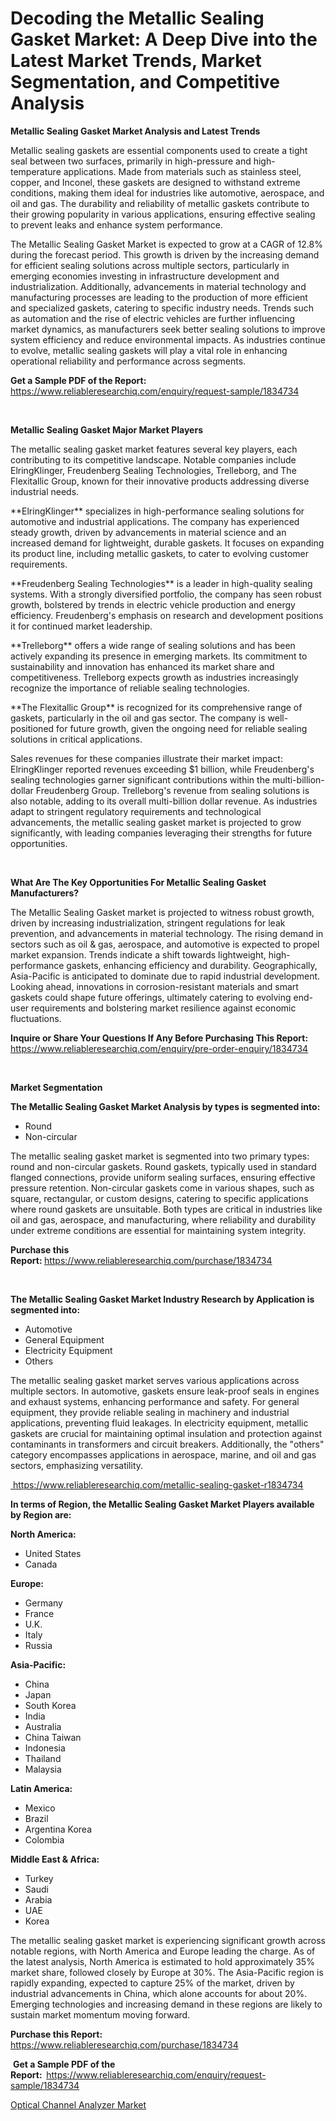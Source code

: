 <p><h1>Decoding the Metallic Sealing Gasket Market: A Deep Dive into the Latest Market Trends, Market Segmentation, and Competitive Analysis</h1></p><p><strong>Metallic Sealing Gasket Market Analysis and Latest Trends</strong></p>
<p><p>Metallic sealing gaskets are essential components used to create a tight seal between two surfaces, primarily in high-pressure and high-temperature applications. Made from materials such as stainless steel, copper, and Inconel, these gaskets are designed to withstand extreme conditions, making them ideal for industries like automotive, aerospace, and oil and gas. The durability and reliability of metallic gaskets contribute to their growing popularity in various applications, ensuring effective sealing to prevent leaks and enhance system performance.</p><p>The Metallic Sealing Gasket Market is expected to grow at a CAGR of 12.8% during the forecast period. This growth is driven by the increasing demand for efficient sealing solutions across multiple sectors, particularly in emerging economies investing in infrastructure development and industrialization. Additionally, advancements in material technology and manufacturing processes are leading to the production of more efficient and specialized gaskets, catering to specific industry needs. Trends such as automation and the rise of electric vehicles are further influencing market dynamics, as manufacturers seek better sealing solutions to improve system efficiency and reduce environmental impacts. As industries continue to evolve, metallic sealing gaskets will play a vital role in enhancing operational reliability and performance across segments.</p></p>
<p><strong>Get a Sample PDF of the Report:&nbsp;</strong> <a href="https://www.reliableresearchiq.com/enquiry/request-sample/1834734?utm_campaign=2886&utm_medium=2&utm_source=Github&utm_content=ia&utm_term=26032025&utm_id=metallic-sealing-gasket">https://www.reliableresearchiq.com/enquiry/request-sample/1834734</a></p>
<p>&nbsp;</p>
<p><strong>Metallic Sealing Gasket Major Market Players</strong></p>
<p><p>The metallic sealing gasket market features several key players, each contributing to its competitive landscape. Notable companies include ElringKlinger, Freudenberg Sealing Technologies, Trelleborg, and The Flexitallic Group, known for their innovative products addressing diverse industrial needs.</p><p>**ElringKlinger** specializes in high-performance sealing solutions for automotive and industrial applications. The company has experienced steady growth, driven by advancements in material science and an increased demand for lightweight, durable gaskets. It focuses on expanding its product line, including metallic gaskets, to cater to evolving customer requirements.</p><p>**Freudenberg Sealing Technologies** is a leader in high-quality sealing systems. With a strongly diversified portfolio, the company has seen robust growth, bolstered by trends in electric vehicle production and energy efficiency. Freudenberg's emphasis on research and development positions it for continued market leadership.</p><p>**Trelleborg** offers a wide range of sealing solutions and has been actively expanding its presence in emerging markets. Its commitment to sustainability and innovation has enhanced its market share and competitiveness. Trelleborg expects growth as industries increasingly recognize the importance of reliable sealing technologies.</p><p>**The Flexitallic Group** is recognized for its comprehensive range of gaskets, particularly in the oil and gas sector. The company is well-positioned for future growth, given the ongoing need for reliable sealing solutions in critical applications. </p><p>Sales revenues for these companies illustrate their market impact: ElringKlinger reported revenues exceeding $1 billion, while Freudenberg's sealing technologies garner significant contributions within the multi-billion-dollar Freudenberg Group. Trelleborg's revenue from sealing solutions is also notable, adding to its overall multi-billion dollar revenue. As industries adapt to stringent regulatory requirements and technological advancements, the metallic sealing gasket market is projected to grow significantly, with leading companies leveraging their strengths for future opportunities.</p></p>
<p>&nbsp;</p>
<p><strong>What Are The Key Opportunities For Metallic Sealing Gasket Manufacturers?</strong></p>
<p><p>The Metallic Sealing Gasket market is projected to witness robust growth, driven by increasing industrialization, stringent regulations for leak prevention, and advancements in material technology. The rising demand in sectors such as oil & gas, aerospace, and automotive is expected to propel market expansion. Trends indicate a shift towards lightweight, high-performance gaskets, enhancing efficiency and durability. Geographically, Asia-Pacific is anticipated to dominate due to rapid industrial development. Looking ahead, innovations in corrosion-resistant materials and smart gaskets could shape future offerings, ultimately catering to evolving end-user requirements and bolstering market resilience against economic fluctuations.</p></p>
<p><strong>Inquire or Share Your Questions If Any Before Purchasing This Report:</strong> <a href="https://www.reliableresearchiq.com/enquiry/pre-order-enquiry/1834734?utm_campaign=2886&utm_medium=2&utm_source=Github&utm_content=ia&utm_term=26032025&utm_id=metallic-sealing-gasket">https://www.reliableresearchiq.com/enquiry/pre-order-enquiry/1834734</a></p>
<p>&nbsp;</p>
<p><strong>Market Segmentation</strong></p>
<p><strong>The Metallic Sealing Gasket Market Analysis by types is segmented into:</strong></p>
<p><ul><li>Round</li><li>Non-circular</li></ul></p>
<p><p>The metallic sealing gasket market is segmented into two primary types: round and non-circular gaskets. Round gaskets, typically used in standard flanged connections, provide uniform sealing surfaces, ensuring effective pressure retention. Non-circular gaskets come in various shapes, such as square, rectangular, or custom designs, catering to specific applications where round gaskets are unsuitable. Both types are critical in industries like oil and gas, aerospace, and manufacturing, where reliability and durability under extreme conditions are essential for maintaining system integrity.</p></p>
<p><strong>Purchase this Report:&nbsp;</strong><a href="https://www.reliableresearchiq.com/purchase/1834734?utm_campaign=2886&utm_medium=2&utm_source=Github&utm_content=ia&utm_term=26032025&utm_id=metallic-sealing-gasket">https://www.reliableresearchiq.com/purchase/1834734</a></p>
<p>&nbsp;</p>
<p><strong>The Metallic Sealing Gasket Market Industry Research by Application is segmented into:</strong></p>
<p><ul><li>Automotive</li><li>General Equipment</li><li>Electricity Equipment</li><li>Others</li></ul></p>
<p><p>The metallic sealing gasket market serves various applications across multiple sectors. In automotive, gaskets ensure leak-proof seals in engines and exhaust systems, enhancing performance and safety. For general equipment, they provide reliable sealing in machinery and industrial applications, preventing fluid leakages. In electricity equipment, metallic gaskets are crucial for maintaining optimal insulation and protection against contaminants in transformers and circuit breakers. Additionally, the "others" category encompasses applications in aerospace, marine, and oil and gas sectors, emphasizing versatility.</p></p>
<p><a href="https://www.reliableresearchiq.com/metallic-sealing-gasket-r1834734?utm_campaign=2886&utm_medium=2&utm_source=Github&utm_content=ia&utm_term=26032025&utm_id=metallic-sealing-gasket">&nbsp;https://www.reliableresearchiq.com/metallic-sealing-gasket-r1834734</a></p>
<p><strong>In terms of Region, the Metallic Sealing Gasket Market Players available by Region are:</strong></p>
<p>
    <p> <strong> North America: </strong>
        <ul>
            <li>United States</li>
            <li>Canada</li>
        </ul>
        </p> 
    <p> <strong> Europe: </strong>
        <ul>
            <li>Germany</li>
            <li>France</li>
            <li>U.K.</li>
            <li>Italy</li>
            <li>Russia</li>
        </ul>
        </p> 
    <p> <strong> Asia-Pacific: </strong>
        <ul>
            <li>China</li>
            <li>Japan</li>
            <li>South Korea</li>
            <li>India</li>
            <li>Australia</li>
            <li>China Taiwan</li>
            <li>Indonesia</li>
            <li>Thailand</li>
            <li>Malaysia</li>
        </ul>
        </p> 
    <p> <strong> Latin America: </strong>
        <ul>
            <li>Mexico</li>
            <li>Brazil</li>
            <li>Argentina Korea</li>
            <li>Colombia</li>
        </ul>
        </p> 
    <p> <strong> Middle East & Africa: </strong>
        <ul>
            <li>Turkey</li>
            <li>Saudi</li>
            <li>Arabia</li>
            <li>UAE</li>
            <li>Korea</li>
        </ul>
    </p>
    </p>
<p><p>The metallic sealing gasket market is experiencing significant growth across notable regions, with North America and Europe leading the charge. As of the latest analysis, North America is estimated to hold approximately 35% market share, followed closely by Europe at 30%. The Asia-Pacific region is rapidly expanding, expected to capture 25% of the market, driven by industrial advancements in China, which alone accounts for about 20%. Emerging technologies and increasing demand in these regions are likely to sustain market momentum moving forward.</p></p>
<p><strong>Purchase this Report: </strong><a href="https://www.reliableresearchiq.com/purchase/1834734?utm_campaign=2886&utm_medium=2&utm_source=Github&utm_content=ia&utm_term=26032025&utm_id=metallic-sealing-gasket">https://www.reliableresearchiq.com/purchase/1834734</a></p>
<p>&nbsp;<strong>Get a Sample PDF of the Report:&nbsp;&nbsp;</strong><a href="https://www.reliableresearchiq.com/enquiry/request-sample/1834734?utm_campaign=2886&utm_medium=2&utm_source=Github&utm_content=ia&utm_term=26032025&utm_id=metallic-sealing-gasket">https://www.reliableresearchiq.com/enquiry/request-sample/1834734</a></p>
<p><strong></strong></p>
<p><p><a href="https://github.com/tszkintruca/Market-Research-Report-List-1/blob/main/optical-channel-analyzer-market.md?utm_campaign=2886&utm_medium=2&utm_source=Github&utm_content=ia&utm_term=26032025&utm_id=metallic-sealing-gasket">Optical Channel Analyzer Market</a></p></p>